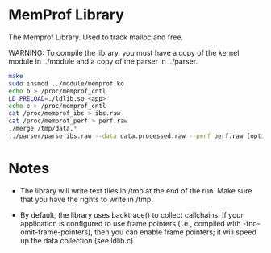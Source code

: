MemProf Library
===============

The Memprof Library. Used to track malloc and free.


WARNING: To compile the library, you must have a copy of the kernel module in ../module and a copy of the parser in ../parser.

```bash
make 
sudo insmod ../module/memprof.ko 
echo b > /proc/memprof_cntl 
LD_PRELOAD=./ldlib.so <app> 
echo e > /proc/memprof_cntl 
cat /proc/memprof_ibs > ibs.raw 
cat /proc/memprof_perf > perf.raw 
./merge /tmp/data.* 
../parser/parse ibs.raw --data data.processed.raw --perf perf.raw [options, e.g. -M] 
```

Notes
=====
* The library will write text files in /tmp at the end of the run. Make sure that you have the rights to write in /tmp.

* By default, the library uses backtrace() to collect callchains. If your application is configured to use frame pointers (i.e., compiled with -fno-omit-frame-pointers), then you can enable frame pointers; it will speed up the data collection (see ldlib.c).
